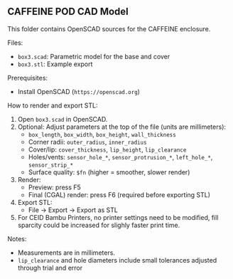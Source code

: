 ## CAFFEINE POD CAD Model

This folder contains OpenSCAD sources for the CAFFEINE enclosure.

Files:
- `box3.scad`: Parametric model for the base and cover
- `box3.stl`: Example export

Prerequisites:
- Install OpenSCAD (`https://openscad.org`)

How to render and export STL:
1. Open `box3.scad` in OpenSCAD.
2. Optional: Adjust parameters at the top of the file (units are millimeters):
   - `box_length`, `box_width`, `box_height`, `wall_thickness`
   - Corner radii: `outer_radius`, `inner_radius`
   - Cover/lip: `cover_thickness`, `lip_height`, `lip_clearance`
   - Holes/vents: `sensor_hole_*`, `sensor_protrusion_*`, `left_hole_*`, `sensor_strip_*`
   - Surface quality: `$fn` (higher = smoother, slower render)
3. Render:
   - Preview: press F5
   - Final (CGAL) render: press F6 (required before exporting STL)
4. Export STL:
   - File → Export → Export as STL
5. For CEID Bambu Printers, no printer settings need to be modified, fill sparcity could be increased for slighly faster print time.

Notes:
- Measurements are in millimeters.
- `lip_clearance` and hole diameters include small tolerances adjusted through trial and error



